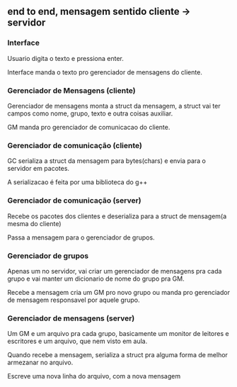 ## end to end, mensagem sentido cliente -> servidor

### Interface
Usuario digita o texto e pressiona enter. 

Interface manda o texto pro gerenciador de mensagens do cliente.

### Gerenciador de Mensagens (cliente)
Gerenciador de mensagens monta a struct da mensagem, a struct vai ter campos como nome, grupo, texto e outra coisas auxiliar.

GM manda pro gerenciador de comunicacao do cliente.

### Gerenciador de comunicação (cliente)
GC serializa a struct da mensagem para bytes(chars) e envia para o servidor em pacotes.

A serializacao é feita por uma biblioteca do g++

### Gerenciador de comunicação (server)
Recebe os pacotes dos clientes e deserializa para a struct de mensagem(a mesma do cliente)

Passa a mensagem para o gerenciador de grupos.

### Gerenciador de grupos
Apenas um no servidor, vai criar um gerenciador de mensagens pra cada grupo e vai manter um dicionario de nome do grupo pra GM.

Recebe a mensagem cria um GM pro novo grupo ou manda pro gerenciador de mensagem responsavel por aquele grupo.

### Gerenciador de mensagens (server)
Um GM e um arquivo pra cada grupo, basicamente um monitor de leitores e escritores e um arquivo, que nem visto em aula.

Quando recebe a mensagem, serializa a struct pra alguma forma de melhor armezanar no arquivo.

Escreve uma nova linha do arquivo, com a nova mensagem
